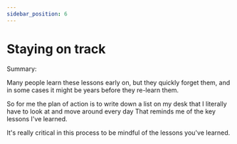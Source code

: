 ```yaml
---
sidebar_position: 6
---
```


# Staying on track

Summary: 

Many people learn these lessons early on, but they quickly forget them,
and in some cases it might be years before they re-learn them.


So for me the plan of action is to write down a list on my desk 
that I literally have to look at and move around every day 
That reminds me of the key lessons I've learned. 

It's really critical in this process to be mindful of the lessons you've learned.





